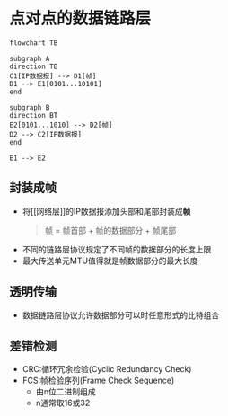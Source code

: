 # 点对点的数据链路层

```mermaid
flowchart TB

subgraph A
direction TB
C1[IP数据报] --> D1[帧]
D1 --> E1[0101...10101]
end

subgraph B
direction BT
E2[0101...1010] --> D2[帧]
D2 --> C2[IP数据报]
end

E1 --> E2
```


## 封装成帧

- 将[[网络层]]的IP数据报添加头部和尾部封装成**帧**
  > 帧 = 帧首部 + 帧的数据部分 + 帧尾部
- 不同的链路层协议规定了不同帧的数据部分的长度上限
- 最大传送单元MTU值得就是帧数据部分的最大长度

## 透明传输

- 数据链路层协议允许数据部分可以时任意形式的比特组合

## 差错检测

- CRC:循环冗余检验(Cyclic Redundancy Check)
- FCS:帧检验序列(Frame Check Sequence)
  - 由n位二进制组成
  - n通常取16或32
